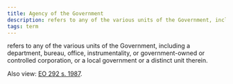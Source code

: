 ```yaml
---
title: Agency of the Government
description: refers to any of the various units of the Government, including a department, bureau, office, instrumentality, or government-owned or controlled corporation, or a local government or a distinct unit therein.
tags: term
---
```


refers to any of the various units of the Government, including a department, bureau, office, instrumentality, or government-owned or controlled corporation, or a local government or a distinct unit therein.

Also view: [EO 292 s. 1987](./index.md).
